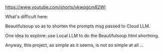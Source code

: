 https://www.youtube.com/shorts/vkwqgcm82WI


What's difficult here:

Beautifulsoup so as to shorten the prompts msg passed to Cloud LLM.

One idea to explore: use Local LLM to do the Beautifulsoup html shortning.

Anyway, this project, as simple as it seems, is not so simple at all ...




